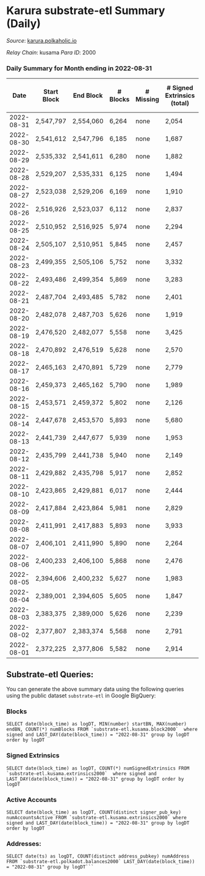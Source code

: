 # Karura substrate-etl Summary (Daily)

_Source_: [karura.polkaholic.io](https://karura.polkaholic.io)

*Relay Chain*: kusama
*Para ID*: 2000



### Daily Summary for Month ending in 2022-08-31


| Date | Start Block | End Block | # Blocks | # Missing | # Signed Extrinsics (total) | # Active Accounts | # Addresses with Balances | # Events | # Transfers | # XCM Transfers In | # XCM Transfers Out |
| ---- | ----------- | --------- | -------- | --------- | --------------------------- | ----------------- | ------------------------- | -------- | ----------- | ------------------ | ------------------- |
| 2022-08-31 | 2,547,797 | 2,554,060 | 6,264 | none | 2,054 | 240 | 91,546 | 75,246 | 6,323 ($1,051,420) | 118 ($127,850) | 125 ($111,567) |
| 2022-08-30 | 2,541,612 | 2,547,796 | 6,185 | none | 1,687 | 248 | 91,527 | 71,078 | 5,710 ($462,502) | 98 ($45,041.43) | 113 ($121,160) |
| 2022-08-29 | 2,535,332 | 2,541,611 | 6,280 | none | 1,882 | 251 | 91,512 | 73,718 | 5,998 ($1,426,724) | 81 ($83,790.06) | 126 ($184,117) |
| 2022-08-28 | 2,529,207 | 2,535,331 | 6,125 | none | 1,494 | 201 | 91,498 | 68,634 | 5,419 ($1,216,144) | 67 ($423,527,313,706) | 70 ($239,776) |
| 2022-08-27 | 2,523,038 | 2,529,206 | 6,169 | none | 1,910 | 248 | 91,483 | 72,844 | 5,973 ($1,037,666) | 82 ($342,843) | 105 ($301,730) |
| 2022-08-26 | 2,516,926 | 2,523,037 | 6,112 | none | 2,837 | 292 | 91,473 | 82,827 | 7,668 ($1,864,407) | 141 ($135,453) | 154 ($349,010) |
| 2022-08-25 | 2,510,952 | 2,516,925 | 5,974 | none | 2,294 | 296 | 91,456 | 75,468 | 6,571 ($1,981,989) | 99 ($160,750) | 109 ($407,520) |
| 2022-08-24 | 2,505,107 | 2,510,951 | 5,845 | none | 2,457 | 283 | 91,440 | 75,083 | 6,164 ($906,952) | 109 ($145,910) | 111 ($79,311.25) |
| 2022-08-23 | 2,499,355 | 2,505,106 | 5,752 | none | 3,332 | 385 | 91,420 | 86,024 | 8,698 ($2,319,654) | 136 ($275,925,980,690) | 199 ($223,927) |
| 2022-08-22 | 2,493,486 | 2,499,354 | 5,869 | none | 3,283 | 280 | 91,389 | 90,030 | 10,607 ($2,915,155) | 184 ($155,000,251,600) | 158 ($435,369) |
| 2022-08-21 | 2,487,704 | 2,493,485 | 5,782 | none | 2,401 | 252 | 91,371 | 79,314 | 8,922 ($1,145,672) | 115 ($220,976) | 144 ($246,153) |
| 2022-08-20 | 2,482,078 | 2,487,703 | 5,626 | none | 1,919 | 253 | 91,358 | 73,058 | 8,027 ($829,309) | 94 ($362,487,721,032) | 93 ($50,175.73) |
| 2022-08-19 | 2,476,520 | 2,482,077 | 5,558 | none | 3,425 | 372 | 91,324 | 87,855 | 10,207 ($1,982,305) | 221 ($11,800,180,179) | 228 ($227,157) |
| 2022-08-18 | 2,470,892 | 2,476,519 | 5,628 | none | 2,570 | 363 | 91,303 | 79,058 | 8,523 ($865,334) | 140 ($210,475) | 161 ($173,183) |
| 2022-08-17 | 2,465,163 | 2,470,891 | 5,729 | none | 2,779 | 345 | 91,283 | 87,293 | 11,555 ($2,168,580) | 121 ($19,009,829,396) | 149 ($325,736) |
| 2022-08-16 | 2,459,373 | 2,465,162 | 5,790 | none | 1,989 | 285 | 91,240 | 81,736 | 11,558 ($749,892) | 98 ($86,040.37) | 85 ($69,994.44) |
| 2022-08-15 | 2,453,571 | 2,459,372 | 5,802 | none | 2,126 | 317 | 91,205 | 84,420 | 12,019 ($970,484) | 112 ($20,102,092,580) | 121 ($80,146.52) |
| 2022-08-14 | 2,447,678 | 2,453,570 | 5,893 | none | 5,680 | 733 | 91,161 | 120,239 | 16,941 ($5,302,183) | 279 ($176,661,251,682) | 295 ($695,932) |
| 2022-08-13 | 2,441,739 | 2,447,677 | 5,939 | none | 1,953 | 413 | 91,014 | 83,646 | 11,850 ($676,482) | 143 ($202,458,871,006) | 84 ($94,027.42) |
| 2022-08-12 | 2,435,799 | 2,441,738 | 5,940 | none | 2,149 | 355 | 90,991 | 85,708 | 12,154 ($770,235) | 198 ($142,947,819,827) | 164 ($156,318) |
| 2022-08-11 | 2,429,882 | 2,435,798 | 5,917 | none | 2,852 | 425 | 90,963 | 93,303 | 13,281 ($1,171,759) | 287 ($405,562,357,620) | 272 ($222,768) |
| 2022-08-10 | 2,423,865 | 2,429,881 | 6,017 | none | 2,444 | 401 | 90,912 | 89,718 | 12,831 ($7,244,584) | 178 ($890,084,411) | 137 ($139,336) |
| 2022-08-09 | 2,417,884 | 2,423,864 | 5,981 | none | 2,829 | 428 | 90,871 | 92,745 | 12,972 ($1,141,063) | 268 ($298,482,482,958) | 136 ($210,790) |
| 2022-08-08 | 2,411,991 | 2,417,883 | 5,893 | none | 3,933 | 581 | 90,816 | 104,717 | 14,705 ($4,826,128) | 472 ($44,113,204,290) | 196 ($1,781,587) |
| 2022-08-07 | 2,406,101 | 2,411,990 | 5,890 | none | 2,264 | 325 | 90,754 | 91,561 | 14,290 ($778,439) | 183 ($2,817,441,724) | 165 ($325,887) |
| 2022-08-06 | 2,400,233 | 2,406,100 | 5,868 | none | 2,476 | 349 | 90,727 | 97,298 | 15,964 ($1,562,766) | 173 ($87,210,258,708) | 182 ($508,505) |
| 2022-08-05 | 2,394,606 | 2,400,232 | 5,627 | none | 1,983 | 307 | 90,698 | 89,310 | 14,841 ($624,557) | 120 ($969,841,677,837) | 102 ($96,975.69) |
| 2022-08-04 | 2,389,001 | 2,394,605 | 5,605 | none | 1,847 | 317 | 90,684 | 87,649 | 14,456 ($542,945) | 131 ($468,026,171,520) | 117 ($177,929) |
| 2022-08-03 | 2,383,375 | 2,389,000 | 5,626 | none | 2,239 | 315 | 90,667 | 91,081 | 14,987 ($850,042) | 120 ($1,998,161,254) | 124 ($48,904.03) |
| 2022-08-02 | 2,377,807 | 2,383,374 | 5,568 | none | 2,791 | 334 | 90,635 | 97,091 | 15,068 ($1,625,554) | 167 ($135,163,994,221) | 120 ($169,697) |
| 2022-08-01 | 2,372,225 | 2,377,806 | 5,582 | none | 2,914 | 335 | 90,562 | 93,631 | 12,838 ($1,407,112) | 154 ($785,370,804,428) | 132 ($191,281) |

## Substrate-etl Queries:
You can generate the above summary data using the following queries using the public dataset `substrate-etl` in Google BigQuery:


### Blocks
```
SELECT date(block_time) as logDT, MIN(number) startBN, MAX(number) endBN, COUNT(*) numBlocks FROM `substrate-etl.kusama.block2000`  where signed and LAST_DAY(date(block_time)) = "2022-08-31" group by logDT order by logDT
```


### Signed Extrinsics
```
SELECT date(block_time) as logDT, COUNT(*) numSignedExtrinsics FROM `substrate-etl.kusama.extrinsics2000`  where signed and LAST_DAY(date(block_time)) = "2022-08-31" group by logDT order by logDT
```


### Active Accounts
```
SELECT date(block_time) as logDT, COUNT(distinct signer_pub_key) numAccountsActive FROM `substrate-etl.kusama.extrinsics2000` where signed and LAST_DAY(date(block_time)) = "2022-08-31" group by logDT order by logDT
```


### Addresses:
```
SELECT date(ts) as logDT, COUNT(distinct address_pubkey) numAddress FROM `substrate-etl.polkadot.balances2000` LAST_DAY(date(block_time)) = "2022-08-31" group by logDT```

